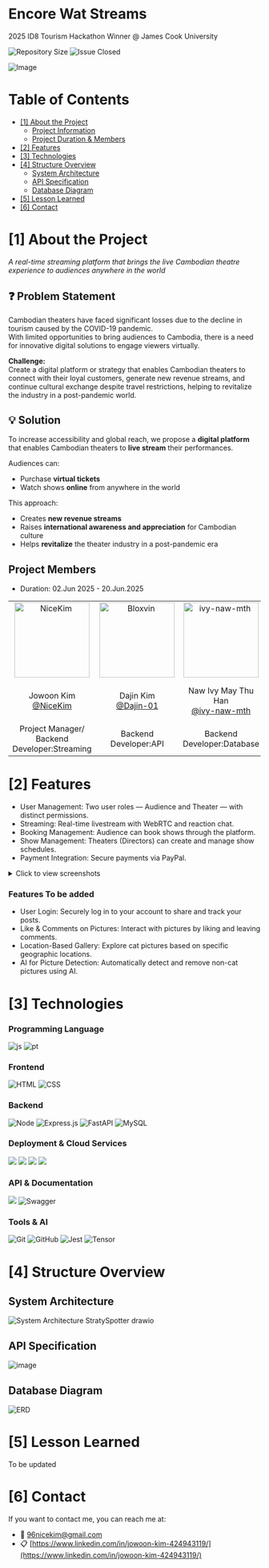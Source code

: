 # Encore Wat Streams  
2025 ID8 Tourism Hackathon Winner @ James Cook University

<!--Badges-->
![Repository Size][repository-size-shield] ![Issue Closed][issue-closed-shield]

<!--Project Title Image-->
![Image](https://github.com/user-attachments/assets/739db5df-15ee-4d88-97e7-3a39719f776c)

<!--Project Buttons-->
<!-- [![View Demo][view-demo-shield]][view-demo-url] [![Report bug][report-bug-shield]][report-bug-url] [![Request feature][request-feature-shield]][request-feature-url] -->

<!--Table of Contents-->
# Table of Contents
- [[1] About the Project](#1-about-the-project)
  - [Project Information](#project-information)
  - [Project Duration & Members](#project-duration--members)
- [[2] Features](#2-features)
- [[3] Technologies](#3-technologies)
- [[4] Structure Overview](#4-structure-overview)
  - [System Architecture](#system-architecture)
  - [API Specification](#api-specification)
  - [Database Diagram](#database-diagram)
- [[5] Lesson Learned](#5-lesson-learned)
- [[6] Contact](#5-contact)


# [1] About the Project
*A real-time streaming platform that brings the live Cambodian theatre experience to audiences anywhere in the world*

## ❓ Problem Statement  
Cambodian theaters have faced significant losses due to the decline in tourism caused by the COVID-19 pandemic.  
With limited opportunities to bring audiences to Cambodia, there is a need for innovative digital solutions to engage viewers virtually.  

**Challenge:**  
Create a digital platform or strategy that enables Cambodian theaters to connect with their loyal customers, generate new revenue streams, and continue cultural exchange despite travel restrictions, helping to revitalize the industry in a post-pandemic world.

## 💡 Solution  
To increase accessibility and global reach, we propose a **digital platform** that enables Cambodian theaters to **live stream** their performances.  

Audiences can:
- Purchase **virtual tickets**
- Watch shows **online** from anywhere in the world

This approach:
- Creates **new revenue streams**
- Raises **international awareness and appreciation** for Cambodian culture
- Helps **revitalize** the theater industry in a post-pandemic era

## Project Members
- Duration: 02.Jun 2025 - 20.Jun.2025
<table>
  <tbody>
    <tr>
      <td align="center"><img src="https://github.com/NiceKim.png" width="150px;" alt="NiceKim"/></td>
      <td align="center"><img src="https://github.com/Dajin-01.png" width="150px;" alt="Bloxvin"/></td>
      <td align="center"><img src="https://github.com/ivy-naw-mth.png" width="150px;" alt="ivy-naw-mth"/></td>
      <td align="center"><img src="https://github.com/dulari-hasini-gammampila.png" width="150px;" alt="dulari-hasini-gammampila"/></td>
      <td align="center"><img src="https://github.com/TinNilarSoe.png" width="150px;" alt="TinNilarSoe"/></td>
    </tr>
      <tr>
      <td align="center">Jowoon Kim<br> <a href="https://github.com/NiceKim">@NiceKim</a></td>
      <td align="center">Dajin Kim<br> <a href="https://github.com/Dajin-01">@Dajin-01</a></td>
      <td align="center">Naw Ivy May Thu Han<br> <a href="https://github.com/ivy-naw-mth">@ivy-naw-mth </a></td>
      <td align="center">Dulari Hasini Gammampila<br> <a href="https://github.com/dulari-hasini-gammampila">@dulari-hasini-gammampila </a></td>
      <td align="center">Tin Nilar Soe<br> <a href="https://github.com/TinNilarSoe">@TinNilarSoe </a></td>
     </tr>
      <tr>
      <td align="center">Project Manager/<br> Backend Developer:Streaming </td>
      <td align="center">Backend Developer:API</td>
      <td align="center">Backend Developer:Database</td>
      <td align="center">Frontend Developer</td>
      <td align="center">Frontend Developer</td>
     </tr>
  </tbody>
</table>

# [2] Features
- User Management: Two user roles — Audience and Theater — with distinct permissions.
- Streaming: Real-time livestream with WebRTC and reaction chat.
- Booking Management: Audience can book shows through the platform.
- Show Management: Theaters (Directors) can create and manage show schedules.
- Payment Integration: Secure payments via PayPal.

<details>
  <summary>Click to view screenshots</summary>
<table>
  <tbody>
    <tr>
      <td align="center"><img src="https://github.com/user-attachments/assets/2089dffb-d398-46e7-b198-57878d466bbd" width="500px" height="350px" alt="HomePage"></td>
      <td align="center"><img src="https://github.com/user-attachments/assets/2badffef-c371-4d46-baaf-45fef05facee" width="500px" height="350px" alt="Upload"></td>
    </tr>
      <tr>
      <td align="center">HomePage</td>
      <td align="center">Upload</td>
     </tr>
        <tr>
      <td align="center"><img src="https://github.com/user-attachments/assets/db56fed0-e3c9-4de7-97a1-2d4bfa0d9fe1" width="500px" height="350px" alt="Gallery"></td>
      <td align="center"><img src="https://github.com/user-attachments/assets/4c2bfec9-2e29-4e15-830f-e8a0b4dd1f0f" width="500px" height="200px" alt="Map"></td>
    </tr>
      <tr>
      <td align="center">Gallery</td>
        <td align="center">Map</td>
     </tr>
  </tbody>
</table>
</details>

### Features To be added
- User Login: Securely log in to your account to share and track your posts.
- Like & Comments on Pictures: Interact with pictures by liking and leaving comments.
- Location-Based Gallery: Explore cat pictures based on specific geographic locations.
- AI for Picture Detection: Automatically detect and remove non-cat pictures using AI.

# [3] Technologies

### Programming Language
![js](https://img.shields.io/badge/JavaScript-F7DF1E?style=for-the-badge&logo=JavaScript&logoColor=white)
![pt](https://img.shields.io/badge/Python-3776AB?style=for-the-badge&logo=python&logoColor=white)
### Frontend
![HTML](https://img.shields.io/badge/HTML-239120?style=for-the-badge&logo=html5&logoColor=white)
![CSS](https://img.shields.io/badge/CSS-239120?&style=for-the-badge&logo=css3&logoColor=white)
### Backend
![Node](https://img.shields.io/badge/Node.js-43853D?style=for-the-badge&logo=node.js&logoColor=white)
![Express.js](https://img.shields.io/badge/express.js-%23404d59.svg?style=for-the-badge&logo=express&logoColor=%2361DAFB)
![FastAPI](https://img.shields.io/badge/FastAPI-005571?style=for-the-badge&logo=fastapi)
![MySQL](https://img.shields.io/badge/mysql-4479A1.svg?style=for-the-badge&logo=mysql&logoColor=white)
### Deployment & Cloud Services
<img src="https://img.shields.io/badge/AWS ec2-FF9900?style=for-the-badge&logo=amazonec2&logoColor=white"> <img src="https://img.shields.io/badge/AWS rds-527FFF?style=for-the-badge&logo=amazonrds&logoColor=white"> <img src="https://img.shields.io/badge/AWS lambda-FF9900?style=for-the-badge&logo=awslambda&logoColor=white"> <img src="https://img.shields.io/badge/AWS s3-569A31?style=for-the-badge&logo=amazons3&logoColor=white">
### API & Documentation
<img src="https://img.shields.io/badge/REST API-527FFF?style=for-the-badge&logo=&logoColor=white"> ![Swagger](https://img.shields.io/badge/-Swagger-%23Clojure?style=for-the-badge&logo=swagger&logoColor=white)
### Tools & AI
![Git](https://img.shields.io/badge/git-%23F05033.svg?style=for-the-badge&logo=git&logoColor=white)
![GitHub](https://img.shields.io/badge/github-%23121011.svg?style=for-the-badge&logo=github&logoColor=white)
![Jest](https://img.shields.io/badge/-jest-%23C21325?style=for-the-badge&logo=jest&logoColor=white)
![Tensor](https://img.shields.io/badge/TensorFlow-FF6F00?style=for-the-badge&logo=tensorflow&logoColor=white)

# [4] Structure Overview

## System Architecture
![System Architecture StratySpotter drawio](https://github.com/user-attachments/assets/abb3e0cc-9dbe-4aa3-9df9-2be08342e4e0)

## API Specification
![image](https://github.com/user-attachments/assets/0feed60d-8af9-4b7c-93d3-2ef948388150)

## Database Diagram
![ERD](https://github.com/user-attachments/assets/6bd28c18-6afa-4bbd-b323-b4f4202c9c6e)

# [5] Lesson Learned
To be updated

# [6] Contact
If you want to contact me, you can reach me at:
- 📧 96nicekim@gmail.com
- 📋 [https://www.linkedin.com/in/jowoon-kim-424943119/](https://www.linkedin.com/in/jowoon-kim-424943119/)



<!--Url for Badges-->
[repository-size-shield]: https://img.shields.io/github/repo-size/NiceKim/Encore-Wat-Streams?labelColor=D8D8D8&color=BE81F7
[issue-closed-shield]: https://img.shields.io/github/issues-closed/NiceKim/Encore-Wat-Streams?labelColor=D8D8D8&color=FE9A2E

<!--Url for Buttons-->
[view-demo-shield]: https://img.shields.io/badge/-%F0%9F%98%8E%20view%20demo-F3F781?style=for-the-badge
[view-demo-url]: https://github.com/NiceKim/Encore-Wat-Streams
[report-bug-shield]: https://img.shields.io/badge/-%F0%9F%90%9E%20report%20bug-F5A9A9?style=for-the-badge
[report-bug-url]: https://github.com/NiceKim/Encore-Wat-Streams/issues
[request-feature-shield]: https://img.shields.io/badge/-%E2%9C%A8%20request%20feature-A9D0F5?style=for-the-badge
[request-feature-url]: https://github.com/NiceKim/Encore-Wat-Streams/issues
